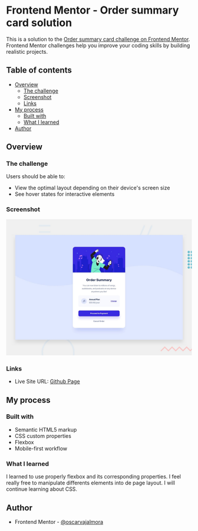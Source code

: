 # Frontend Mentor - Order summary card solution

This is a solution to the [Order summary card challenge on Frontend Mentor](https://www.frontendmentor.io/challenges/order-summary-component-QlPmajDUj). Frontend Mentor challenges help you improve your coding skills by building realistic projects. 

## Table of contents

- [Overview](#overview)
  - [The challenge](#the-challenge)
  - [Screenshot](#screenshot)
  - [Links](#links)
- [My process](#my-process)
  - [Built with](#built-with)
  - [What I learned](#what-i-learned)
- [Author](#author)

## Overview

### The challenge

Users should be able to:

- View the optimal layout depending on their device's screen size
- See hover states for interactive elements

### Screenshot

![](./design/desktop-preview.jpg)

### Links

- Live Site URL: [Github Page](https://oscarvajalmora.github.io/fm-order-summary-component/)

## My process

### Built with

- Semantic HTML5 markup
- CSS custom properties
- Flexbox
- Mobile-first workflow

### What I learned

I learned to use properly flexbox and its corresponding properties. I feel really free to manipulate differents elements into de page layout. I will continue learning about CSS.

## Author

- Frontend Mentor - [@oscarvajalmora](https://www.frontendmentor.io/profile/oscarvajalmora)
